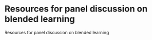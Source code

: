 # Resources for panel discussion on blended learning


Resources for panel discussion on blended learning
